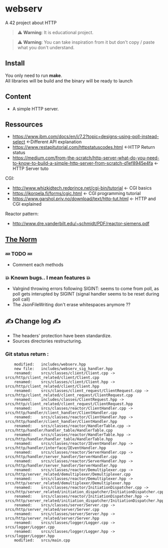 # webserv
A 42 project about HTTP  

> :warning: **Warning**: It is educational project.  

> :warning: **Warning**: You can take inspiration from it but don't copy / paste what you don't understand.  

## Install  
You only need to run **make**.  
All libraries will be build and the binary will be ready to launch  

## Content
* A simple HTTP server.  
 
## Ressources  
* https://www.ibm.com/docs/en/i/7.2?topic=designs-using-poll-instead-select     <-Different API explanation  
* https://www.restapitutorial.com/httpstatuscodes.html  <-HTTP Return status  
* https://medium.com/from-the-scratch/http-server-what-do-you-need-to-know-to-build-a-simple-http-server-from-scratch-d1ef8945e4fa      <-HTTP Server tuto  
 
 CGI:
* http://www.whizkidtech.redprince.net/cgi-bin/tutorial  <- CGI basics
* https://jkorpela.fi/forms/cgic.html  <- CGI programming tutorial
* https://www.garshol.priv.no/download/text/http-tut.html <- HTTP and CGI explained
 
 Reactor pattern:
* http://www.dre.vanderbilt.edu/~schmidt/PDF/reactor-siemens.pdf  
 
## [The Norm](.readme/norm.md)  

### :zzz: TODO :zzz:  
*  Comment each methods  

### :boom: Known bugs.. I mean features :boom:  
* Valrgind throwing errors following SIGINT: seems to come from poll, as poll gets interupted by SIGINT (signal handler seems to be reset during poll call)  
* The JsonFileWriting don't erase whitespaces anymore ??  

## :writing_hand: Change log :writing_hand:  
* The headers' protection have been standardize.  
* Sources directories restructuring.  

### Git status return :

        modified:   includes/webserv.hpp
        new file:   includes/webserv_sig_handler.hpp
        renamed:    srcs/classes/client/Client.cpp -> srcs/http/client_related/client/Client.cpp
        renamed:    srcs/classes/client/Client.hpp -> srcs/http/client_related/client/Client.hpp
        renamed:    srcs/classes/client_request/ClientRequest.cpp -> srcs/http/client_related/client_request/ClientRequest.cpp
        renamed:    includes/classes/ClientRequest.hpp -> srcs/http/client_related/client_request/ClientRequest.hpp
        renamed:    srcs/classes/reactor/ClientHandler.cpp -> srcs/http/handler/client_handler/ClientHandler.cpp
        renamed:    srcs/classes/reactor/ClientHandler.hpp -> srcs/http/handler/client_handler/ClientHandler.hpp
        renamed:    srcs/classes/reactor/HandlerTable.cpp -> srcs/http/handler/handler_table/HandlerTable.cpp
        renamed:    srcs/classes/reactor/HandlerTable.hpp -> srcs/http/handler/handler_table/HandlerTable.hpp
        renamed:    srcs/classes/reactor/IEventHandler.hpp -> srcs/http/handler/interface/IEventHandler.hpp
        renamed:    srcs/classes/reactor/ServerHandler.cpp -> srcs/http/handler/server_handler/ServerHandler.cpp
        renamed:    srcs/classes/reactor/ServerHandler.hpp -> srcs/http/handler/server_handler/ServerHandler.hpp
        renamed:    srcs/classes/reactor/Demultiplexer.cpp -> srcs/http/server_related/demultiplexer/Demultiplexer.cpp
        renamed:    srcs/classes/reactor/Demultiplexer.hpp -> srcs/http/server_related/demultiplexer/Demultiplexer.hpp
        renamed:    srcs/classes/reactor/InitiationDispatcher.cpp -> srcs/http/server_related/initiation_dispatcher/InitiationDispatcher.cpp
        renamed:    srcs/classes/reactor/InitiationDispatcher.hpp -> srcs/http/server_related/initiation_dispatcher/InitiationDispatcher.hpp
        renamed:    srcs/classes/server/Server.cpp -> srcs/http/server_related/server/Server.cpp
        renamed:    srcs/classes/server/Server.hpp -> srcs/http/server_related/server/Server.hpp
        renamed:    srcs/classes/logger/Logger.cpp -> srcs/logger/Logger.cpp
        renamed:    srcs/classes/logger/Logger.hpp -> srcs/logger/Logger.hpp
        modified:   srcs/main.cpp
